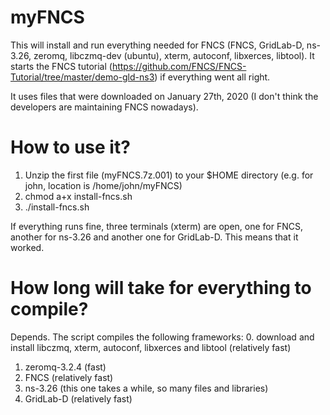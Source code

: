 # myFNCS

This will install and run everything needed for FNCS (FNCS, GridLab-D, ns-3.26, zeromq, libczmq-dev (ubuntu), xterm, autoconf, libxerces, libtool).
It starts the FNCS tutorial (https://github.com/FNCS/FNCS-Tutorial/tree/master/demo-gld-ns3) if everything went all right.

It uses files that were downloaded on January 27th, 2020 (I don't think the developers are maintaining FNCS nowadays).

# How to use it?
1. Unzip the first file (myFNCS.7z.001) to your $HOME directory (e.g. for john, location is /home/john/myFNCS)
2. chmod a+x install-fncs.sh
3. ./install-fncs.sh

If everything runs fine, three terminals (xterm) are open, one for FNCS, another for ns-3.26 and another one for GridLab-D.
This means that it worked.

# How long will take for everything to compile?
Depends.
The script compiles the following frameworks:
0. download and install libczmq, xterm, autoconf, libxerces and libtool (relatively fast)
1. zeromq-3.2.4 (fast)
2. FNCS (relatively fast)
3. ns-3.26 (this one takes a while, so many files and libraries)
4. GridLab-D (relatively fast)

